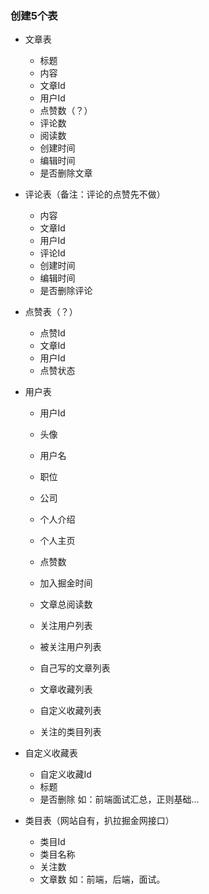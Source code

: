 ### 创建5个表

- 文章表
    - 标题
    - 内容
    - 文章Id
    - 用户Id
    - 点赞数（？）
    - 评论数
    - 阅读数
    - 创建时间
    - 编辑时间
    - 是否删除文章


- 评论表（备注：评论的点赞先不做）
    - 内容
    - 文章Id
    - 用户Id
    - 评论Id
    - 创建时间
    - 编辑时间
    - 是否删除评论
      

- 点赞表（？）   
    - 点赞Id
    - 文章Id
    - 用户Id
    - 点赞状态


- 用户表
    - 用户Id
    - 头像
    - 用户名
    - 职位
    - 公司
    - 个人介绍
    - 个人主页
    
    - 点赞数
    - 加入掘金时间
    - 文章总阅读数
    - 关注用户列表
    - 被关注用户列表
    - 自己写的文章列表
    - 文章收藏列表
    - 自定义收藏列表
    - 关注的类目列表


- 自定义收藏表
    - 自定义收藏Id
    - 标题
    - 是否删除
如：前端面试汇总，正则基础...

- 类目表（网站自有，扒拉掘金网接口）
    - 类目Id
    - 类目名称
    - 关注数
    - 文章数
如：前端，后端，面试。





